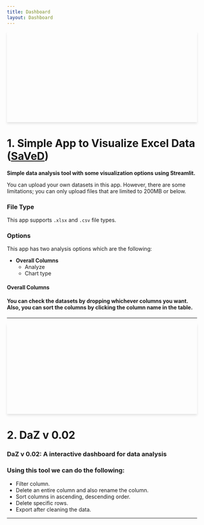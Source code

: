 ```yaml
---
title: Dashboard
layout: Dashboard
---
```



<div style="background: url('https://www.datascienceportfol.io/static/profile_pics/pr0_80F3EE3F5BEBCB9D617D.JPG') no-repeat center center; background-size: cover; box-shadow: 0 4px 6px rgba(0,0,0,0.1); text-align: center; padding: 100px 20px;">
    <h1 style="color: white; text-shadow: 2px 2px 4px rgba(0,0,0,0.5);"></h1>
</div>

# 1. Simple App to Visualize Excel Data ([SaVeD](https://github.com/Khandoker09/SaVeDv0.1))

**Simple data analysis tool with some visualization options using Streamlit.**

You can upload your own datasets in this app. However, there are some limitations; you can only upload files that are limited to 200MB or below.

### File Type

This app supports `.xlsx` and `.csv` file types.

### Options

This app has two analysis options which are the following:

- **Overall Columns**
  - Analyze
  - Chart type

#### Overall Columns

#### You can check the datasets by dropping whichever columns you want. Also, you can sort the columns by clicking the column name in the table.
---

<div style="background: URL('https://www.datascienceportfol.io/static/profile_pics/pr1_00C62621795232DA30D8.JPG') no-repeat center center; background-size: cover; box-shadow: 0 4px 6px rgba(0,0,0,0.1); text-align: center; padding: 100px 20px;">
    <h1 style="color: white; text-shadow: 2px 2px 4px rgba(0,0,0,0.5);"></h1>
</div>

# 2. DaZ v 0.02
### DaZ v 0.02: A interactive dashboard for data analysis
### Using this tool we can do the following:
* Filter column.
* Delete an entire column and also rename the column.
* Sort columns in ascending, descending order.
* Delete specific rows.
* Export after cleaning the data.
---
